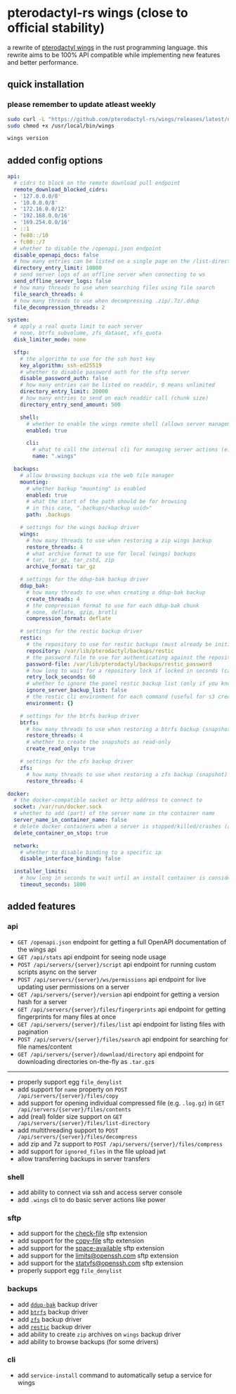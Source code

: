 # pterodactyl-rs wings (close to official stability)

a rewrite of [pterodactyl wings](https://github.com/pterodactyl/wings) in the rust programming language. this rewrite aims to be 100% API compatible while implementing new features and better performance.

## quick installation

### please remember to update atleast weekly

```bash
sudo curl -L "https://github.com/pterodactyl-rs/wings/releases/latest/download/wings-rs-$(uname -m)-linux$(ldd --version 2>&1 | grep -q 'GLIBC 2.3[5-9]\|GLIBC 2.[4-9]' || echo '-musl')" -o /usr/local/bin/wings
sudo chmod +x /usr/local/bin/wings

wings version
```

## added config options

```yml
api:
  # cidrs to block on the remote download pull endpoint
  remote_download_blocked_cidrs:
  - '127.0.0.0/8'
  - '10.0.0.0/8'
  - '172.16.0.0/12'
  - '192.168.0.0/16'
  - '169.254.0.0/16'
  - ::1
  - fe80::/10
  - fc00::/7
  # whether to disable the /openapi.json endpoint
  disable_openapi_docs: false
  # how many entries can be listed on a single page on the /list-directory API call, 0 means unlimited
  directory_entry_limit: 10000
  # send server logs of an offline server when connecting to ws
  send_offline_server_logs: false
  # how many threads to use when searching files using file search
  file_search_threads: 4
  # how many threads to use when decompressing .zip/.7z/.ddup
  file_decompression_threads: 2

system:
  # apply a real quota limit to each server
  # none, btrfs_subvolume, zfs_dataset, xfs_quota
  disk_limiter_mode: none

  sftp:
    # the algorithm to use for the ssh host key
    key_algorithm: ssh-ed25519
    # whether to disable password auth for the sftp server
    disable_password_auth: false
    # how many entries can be listed on readdir, 0 means unlimited
    directory_entry_limit: 20000
    # how many entries to send on each readdir call (chunk size)
    directory_entry_send_amount: 500

    shell:
      # whether to enable the wings remote shell (allows server management over ssh)
      enabled: true

      cli:
        # what to call the internal cli for managing server actions (e.g. ".wings help")
        name: ".wings"

  backups:
    # allow browsing backups via the web file manager
    mounting:
      # whether backup "mounting" is enabled
      enabled: true
      # what the start of the path should be for browsing
      # in this case, ".backups/<backup uuid>"
      path: .backups

    # settings for the wings backup driver
    wings:
      # how many threads to use when restoring a zip wings backup
      restore_threads: 4
      # what archive format to use for local (wings) backups
      # tar, tar_gz, tar_zstd, zip
      archive_format: tar_gz

    # settings for the ddup-bak backup driver
    ddup_bak:
      # how many threads to use when creating a ddup-bak backup
      create_threads: 4
      # the compression format to use for each ddup-bak chunk
      # none, deflate, gzip, brotli
      compression_format: deflate

    # settings for the restic backup driver
    restic:
      # the repository to use for restic backups (must already be initialized, can be overriden by panel)
      repository: /var/lib/pterodactyl/backups/restic
      # the password file to use for authenticating against the repository (can be overriden by panel)
      password-file: /var/lib/pterodactyl/backups/restic_password
      # how long to wait for a repository lock if locked in seconds (can be overriden by panel)
      retry_lock_seconds: 60
      # whether to ignore the panel restic backup list (only if you know what you are doing)
      ignore_server_backup_list: false
      # the restic cli environment for each command (useful for s3 credentials, etc, can be overriden by panel)
      environment: {}

    # settings for the btrfs backup driver
    btrfs:
      # how many threads to use when restoring a btrfs backup (snapshot)
      restore_threads: 4
      # whether to create the snapshots as read-only
      create_read_only: true

    # settings for the zfs backup driver
    zfs:
      # how many threads to use when restoring a zfs backup (snapshot)
      restore_threads: 4

docker:
  # the docker-compatible socket or http address to connect to
  socket: /var/run/docker.sock
  # whether to add (part) of the server name in the container name
  server_name_in_container_name: false
  # delete docker containers when a server is stopped/killed/crashes (a lot better for your cpu)
  delete_container_on_stop: true

  network:
    # whether to disable binding to a specific ip
    disable_interface_binding: false

  installer_limits:
    # how long in seconds to wait until an install container is considered failed, 0 means no limit
    timeout_seconds: 1800
```

## added features

### api

- `GET /openapi.json` endpoint for getting a full OpenAPI documentation of the wings api
- `GET /api/stats` api endpoint for seeing node usage
- `POST /api/servers/{server}/script` api endpoint for running custom scripts async on the server
- `POST /api/servers/{server}/ws/permissions` api endpoint for live updating user permissions on a server
- `GET /api/servers/{server}/version` api endpoint for getting a version hash for a server
- `GET /api/servers/{server}/files/fingerprints` api endpoint for getting fingerprints for many files at once
- `GET /api/servers/{server}/files/list` api endpoint for listing files with pagination
- `POST /api/servers/{server}/files/search` api endpoint for searching for file names/content
- `GET /api/servers/{server}/download/directory` api endpoint for downloading directories on-the-fly as `.tar.gz`s

---

- properly support egg `file_denylist`
- add support for `name` property on `POST /api/servers/{server}/files/copy`
- add support for opening individual compressed file (e.g. `.log.gz`) in `GET /api/servers/{server}/files/contents`
- add (real) folder size support on `GET /api/servers/{server}/files/list-directory`
- add multithreading support to `POST /api/servers/{server}/files/decompress`
- add zip and 7z support to `POST /api/servers/{server}/files/compress`
- add support for `ignored_files` in the file upload jwt
- allow transferring backups in server transfers

### shell

- add ability to connect via ssh and access server console
- add `.wings` cli to do basic server actions like power

### sftp

- add support for the [check-file](https://datatracker.ietf.org/doc/html/draft-ietf-secsh-filexfer-extensions-00#section-3) sftp extension
- add support for the [copy-file](https://datatracker.ietf.org/doc/html/draft-ietf-secsh-filexfer-extensions-00#section-6) sftp extension
- add support for the [space-available](https://datatracker.ietf.org/doc/html/draft-ietf-secsh-filexfer-extensions-00#section-4) sftp extension
- add support for the [limits@openssh.com](https://github.com/openssh/openssh-portable/blob/master/PROTOCOL#L597) sftp extension
- add support for the [statvfs@openssh.com](https://github.com/openssh/openssh-portable/blob/master/PROTOCOL#L510) sftp extension
- properly support egg `file_denylist`

### backups

- add [`ddup-bak`](https://github.com/0x7d8/ddup-bak) backup driver
- add [`btrfs`](https://github.com/kdave/btrfs-progs) backup driver
- add [`zfs`](https://github.com/openzfs/zfs) backup driver
- add [`restic`](https://github.com/restic/restic) backup driver
- add ability to create `zip` archives on `wings` backup driver
- add ability to browse backups (for some drivers)

### cli

- add `service-install` command to automatically setup a service for wings
